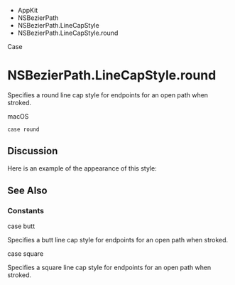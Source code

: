 

- AppKit
- NSBezierPath
- NSBezierPath.LineCapStyle
-  NSBezierPath.LineCapStyle.round 

Case

# NSBezierPath.LineCapStyle.round

Specifies a round line cap style for endpoints for an open path when stroked.

macOS

``` source
case round
```

## Discussion

Here is an example of the appearance of this style:

## See Also

### Constants

case butt

Specifies a butt line cap style for endpoints for an open path when stroked.

case square

Specifies a square line cap style for endpoints for an open path when stroked.

